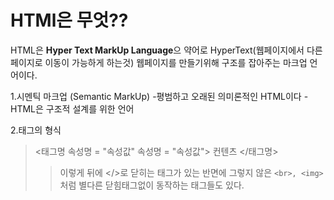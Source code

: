 # HTMl은 무엇??

HTML은 **Hyper Text MarkUp Language**으 약어로 HyperText(웹페이지에서 다른페이지로 이동이 가능하게 하는것) 웹페이지를 만들기위해 구조를 잡아주는 마크업 언어이다.

1.시멘틱 마크업 (Semantic MarkUp)
    -평범하고 오래된 의미론적인 HTML이다
    -HTML은 구조적 설계를 위한 언어
    
2.태그의 형식

> <태그명 속성명 = "속성값" 속성명 = "속성값"> 컨텐츠 </태그명>
>>이렇게 뒤에 </>로 닫히는 태그가 있는 반면에 그렇지 않은 ```<br>, <img>```처럼 별다른 닫힘태그없이 동작하는 태그들도 있다.
